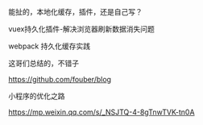 能扯的，本地化缓存，插件，还是自己写？

vuex持久化插件-解决浏览器刷新数据消失问题


webpack 持久化缓存实践


这哥们总结的，不错子

https://github.com/fouber/blog


小程序的优化之路


https://mp.weixin.qq.com/s/_NSJTQ-4-8gTnwTVK-tn0A